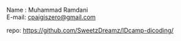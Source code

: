 Name  : Muhammad Ramdani
<br>
E-mail: cpaigiszero@gmail.com

repo: https://github.com/SweetzDreamz/IDcamp-dicoding/
